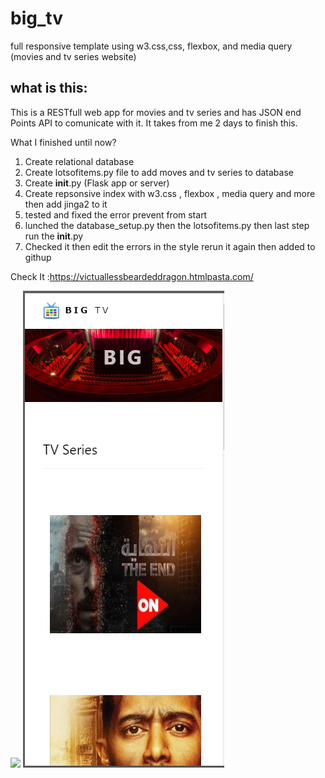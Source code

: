 # big_tv
full responsive template using w3.css,css, flexbox, and media query (movies and tv series website) 

## what is this:
This is a RESTfull web app for movies and tv series and has JSON end Points API to comunicate with it.
It takes from me 2 days to finish this.

What I finished until now?
1.  Create relational database
2.  Create lotsofitems.py file to add moves and tv series to database
3.  Create __init__.py (Flask app or server)
4.  Create repsonsive index with w3.css , flexbox , media query and more then add jinga2 to it
5.  tested and fixed the error prevent from start
6.  lunched the database_setup.py then the lotsofitems.py then last step run the __init__.py
7.  Checked it then edit the errors in the style rerun it again then added to githup



Check It :https://victuallessbeardeddragon.htmlpasta.com/


<img src="Final.PNG">
<img src="p_less370.PNG">
